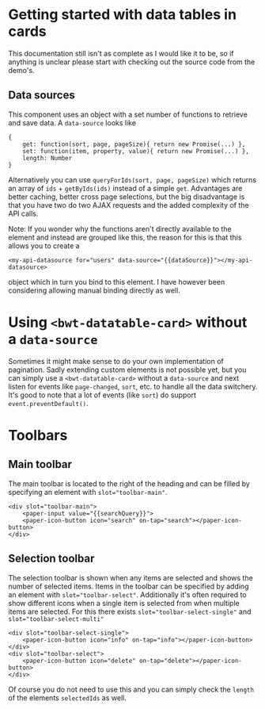 Getting started with data tables in cards
===
This documentation still isn't as complete as I would like it to be, so if anything is unclear please start with checking
out the source code from the demo's.

Data sources
---
This component uses an object with a set number of functions to retrieve and save data. A `data-source` looks like

    {
        get: function(sort, page, pageSize){ return new Promise(...) },
        set: function(item, property, value){ return new Promise(...) },
        length: Number
    }

Alternatively you can use `queryForIds(sort, page, pageSize)` which returns an array of `ids` + `getByIds(ids)` instead
of a simple `get`. Advantages are better caching, better cross page selections, but the big disadvantage is that you
have two do two AJAX requests and the added complexity of the API calls.

Note: If you wonder why the functions aren't directly available to the element and instead are grouped like this, the
reason for this is that this allows you to create a

    <my-api-datasource for="users" data-source="{{dataSource}}"></my-api-datasource>

object which in turn you bind to this element. I have however been considering allowing manual binding directly as well.

Using `<bwt-datatable-card>` without a `data-source`
===
Sometimes it might make sense to do your own implementation of pagination. Sadly extending custom elements is not possible
yet, but you can simply use a `<bwt-datatable-card>` without a `data-source` and next listen for events like
`page-changed`, `sort`, etc. to handle all the data switchery. It's good to note that a lot of events (like `sort`) do 
support `event.preventDefault()`.

Toolbars
===
Main toolbar
---
The main toolbar is located to the right of the heading and can be filled by specifying an element with `slot="toolbar-main"`.

	<div slot="toolbar-main">
	 	<paper-input value="{{searchQuery}}">
		<paper-icon-button icon="search" on-tap="search"></paper-icon-button>
	</div>

Selection toolbar
---
The selection toolbar is shown when any items are selected and shows the number of selected items. Items in the toolbar
can be specified by adding an element with `slot="toolbar-select"`. Additionally it's often required to show different icons
when a single item is selected from when multiple items are selected. For this there exists `slot="toolbar-select-single"`
and `slot="toolbar-select-multi"`

	<div slot="toolbar-select-single">
		<paper-icon-button icon="info" on-tap="info"></paper-icon-button>
	</div>
	<div slot="toolbar-select">
		<paper-icon-button icon="delete" on-tap="delete"></paper-icon-button>
	</div>
	
Of course you do not need to use this and you can simply check the `length` of the elements `selectedIds` as well.